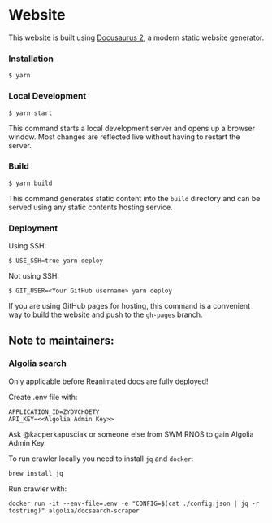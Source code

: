 # Website

This website is built using [Docusaurus 2](https://docusaurus.io/), a modern static website generator.

### Installation

```
$ yarn
```

### Local Development

```
$ yarn start
```

This command starts a local development server and opens up a browser window. Most changes are reflected live without having to restart the server.

### Build

```
$ yarn build
```

This command generates static content into the `build` directory and can be served using any static contents hosting service.

### Deployment

Using SSH:

```
$ USE_SSH=true yarn deploy
```

Not using SSH:

```
$ GIT_USER=<Your GitHub username> yarn deploy
```

If you are using GitHub pages for hosting, this command is a convenient way to build the website and push to the `gh-pages` branch.

## Note to maintainers:

### Algolia search

Only applicable before Reanimated docs are fully deployed!

Create .env file with:

```
APPLICATION_ID=ZYDVCHOETY
API_KEY=<<Algolia Admin Key>>
```

Ask @kacperkapusciak or someone else from SWM RNOS to gain Algolia Admin Key.

To run crawler locally you need to install `jq` and `docker`:

```
brew install jq
```

Run crawler with:

```
docker run -it --env-file=.env -e "CONFIG=$(cat ./config.json | jq -r tostring)" algolia/docsearch-scraper
```
